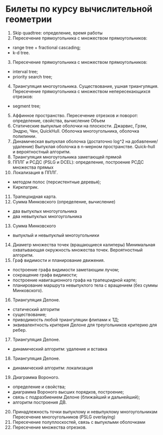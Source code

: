 # Билеты по курсу вычислительной геометрии

1. Skip quadtree: определение, время работы
2. Пересечение прямоугольника с множеством прямоугольников:
  - range tree + fractional cascading;
  - k-d tree.
3. Пересечение прямоугольника с множеством прямоугольников:
  - interval tree;
  - priority search tree;
4. Триангуляция многоугольника. Существование, ушная триангуляция.
  Пересечение прямоугольника с множеством непересекающихся отрезков:
  - segment tree;
5. Аффинное пространство. Пересечение отрезков и поворот: определение, свойства, вычисление
  Объем
6. Статические выпуклые оболочки на плоскости.
Джарвис, Грэм, Эндрю, Чен,
  QuickHull. Оболочка многоугольника, оболочка полилинии.
7. Динамическая выпуклая оболочка (достаточно log^2 на добавление/удаление)
  Выпуклая оболочка в n-мерном пространстве. Quick-hull и вероятностный алгоритм.
8. Триангуляция многоугольника заметающей прямой
9. ППЛГ и РСДС (PSLG и DCEL): определение, построение РСДС множества прямых
10. Локализация в ППЛГ.
  - методом полос (персистентные деревья);
  - Киркпатрик.
11. Трапецоидная карта.
12. Сумма Минковского (определение, вычисление)
  - два выпуклых многоугольника
  - два невыпуклых многоугольника
13. Сумма Минковского
  - выпуклый и невыпуклый многоугольники
14. Диаметр множества точек (вращающиеся калиперы)
  Минимальная охватывающая окружность множества точек. Вероятностный алгоритм.
15. Граф видимости и планирование движения.
  - построение графа видимости заметающим лучом;
  - сокращение графа видимости;
  - построение навигационного графа на трапецоидной карте;
  - планирование маршрута невыпуклого тела с вращением (без суммы Минковского).
16. Триангуляция Делоне.
  - статический алгоритм
  - существование;
  - приводимость любой триангуляции флипами к ТД;
  - эквивалентность критерия Делоне для треугольников критерию для ребер.
17. Триангуляция Делоне.
  - динамический алгоритм: удаление и вставка
18. Триангуляция Делоне.
  - динамический алгоритм: локализация
19. Диаграмма Вороного.
  - определение и свойства;
  - диаграмма Вороного высших порядков, построение;
  - связь с подразбиением Делоне (ближайший и дальнейший);
  - алгоритм построения ДВ.
20. Принадлежность точки выпуклому и невыпуклому многоугольникам
  Пересечение многоугольников (PSLG overlaying)
21. Пересечение полуплоскостей, связь с выпуклыми оболочками
22. Пересечение множества отрезков.

